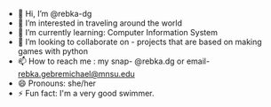 - 👋 Hi, I’m @rebka-dg
- 👀 I’m interested in traveling around the world 
- 🌱 I’m currently learning: Computer Information System
- 💞️ I’m looking to collaborate on - projects that are based on making games with python
- 📫 How to reach me : my snap- @rebka.dg or email- rebka.gebremichael@mnsu.edu
- 😄 Pronouns: she/her
- ⚡ Fun fact: I'm a very good swimmer.

<!---
rebka-dg/rebka-dg is a ✨ special ✨ repository because its `README.md` (this file) appears on your GitHub profile.
You can click the Preview link to take a look at your changes.
--->
